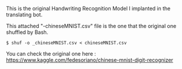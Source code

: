 This is the original Handwriting Recognition Model I implanted in the translating bot.

This attached "-chineseMNIST.csv" file is the one that the original one shuffled by Bash.

```
$ shuf -o _chineseMNIST.csv < chineseMNIST.csv
```

You can check the original one here : https://www.kaggle.com/fedesoriano/chinese-mnist-digit-recognizer

